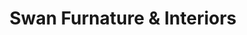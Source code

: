 ---
title: "Swan Furnature & Interiors"
url: /wauwatosa/swan-furnature-and-interiors/
shop: furniture
---